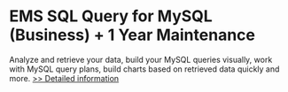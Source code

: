 # EMS SQL Query for MySQL (Business) + 1 Year Maintenance
Analyze and retrieve your data, build your MySQL queries visually, work with MySQL query plans, build charts based on retrieved data quickly and more.
[>> Detailed information](https://secure.shareit.com/shareit/product.html?productid=300067902&affiliateid=200057808)
